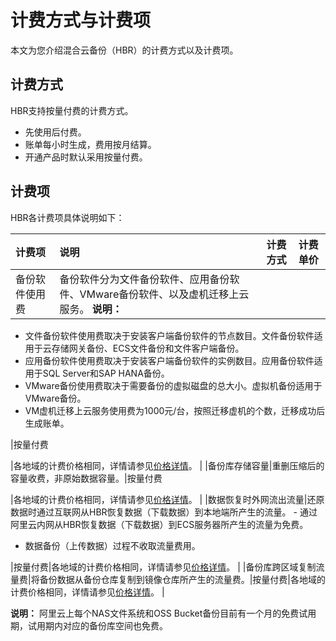 # 计费方式与计费项

本文为您介绍混合云备份（HBR）的计费方式以及计费项。

## 计费方式

HBR支持按量付费的计费方式。

-   先使用后付费。
-   账单每小时生成，费用按月结算。
-   开通产品时默认采用按量付费。

## 计费项

HBR各计费项具体说明如下：

|计费项|说明|计费方式|计费单价|
|:--|:-|:---|:---|
|备份软件使用费|备份软件分为文件备份软件、应用备份软件、VMware备份软件、以及虚机迁移上云服务。 **说明：**

-   文件备份软件使用费取决于安装客户端备份软件的节点数目。文件备份软件适用于云存储网关备份、ECS文件备份和文件客户端备份。
-   应用备份软件使用费取决于安装客户端备份软件的实例数目。应用备份软件适用于SQL Server和SAP HANA备份。
-   VMware备份使用费取决于需要备份的虚拟磁盘的总大小。虚拟机备份适用于VMware备份。
-   VM虚机迁移上云服务使用费为1000元/台，按照迁移虚机的个数，迁移成功后生成账单。

|按量付费

|各地域的计费价格相同，详情请参见[价格详情](https://www.alibabacloud.com/product/hybrid-backup-recovery/pricing)。 |
|备份库存储容量|重删压缩后的容量收费，非原始数据容量。|按量付费

|各地域的计费价格相同，详情请参见[价格详情](https://www.alibabacloud.com/product/hybrid-backup-recovery/pricing)。 |
|数据恢复时外网流出流量|还原数据时通过互联网从HBR恢复数据（下载数据）到本地端所产生的流量。 -   通过阿里云内网从HBR恢复数据（下载数据）到ECS服务器所产生的流量为免费。
-   数据备份（上传数据）过程不收取流量费用。

|按量付费|各地域的计费价格相同，详情请参见[价格详情](https://www.alibabacloud.com/product/hybrid-backup-recovery/pricing)。 |
|备份库跨区域复制流量费|将备份数据从备份仓库复制到镜像仓库所产生的流量费。|按量付费|各地域的计费价格相同，详情请参见[价格详情](https://www.alibabacloud.com/product/hybrid-backup-recovery/pricing)。 |

**说明：** 阿里云上每个NAS文件系统和OSS Bucket备份目前有一个月的免费试用期，试用期内对应的备份库空间也免费。


